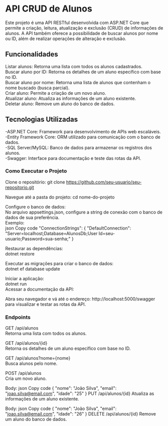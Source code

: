 # API CRUD de Alunos
Este projeto é uma API RESTful desenvolvida com ASP.NET Core que permite a criação, leitura, atualização e exclusão (CRUD) de informações de alunos. A API também oferece a possibilidade de buscar alunos por nome ou ID, além de realizar operações de alteração e exclusão.

## Funcionalidades
Listar alunos: Retorna uma lista com todos os alunos cadastrados.  
Buscar aluno por ID: Retorna os detalhes de um aluno específico com base no ID.  
Buscar aluno por nome: Retorna uma lista de alunos que contenham o nome buscado (busca parcial).  
Criar aluno: Permite a criação de um novo aluno.  
Atualizar aluno: Atualiza as informações de um aluno existente.  
Deletar aluno: Remove um aluno do banco de dados.  

## Tecnologias Utilizadas
-ASP.NET Core: Framework para desenvolvimento de APIs web escaláveis.  
-Entity Framework Core: ORM utilizado para comunicação com o banco de dados.  
-SQL Server/MySQL: Banco de dados para armazenar os registros dos alunos.  
-Swagger: Interface para documentação e teste das rotas da API.  

### Como Executar o Projeto

Clone o repositório:
git clone https://github.com/seu-usuario/seu-repositorio.git

Navegue até a pasta do projeto:
cd nome-do-projeto

Configure o banco de dados:  
No arquivo appsettings.json, configure a string de conexão com o banco de dados de sua preferência.  
Exemplo:  
json
Copy code
"ConnectionStrings": {
  "DefaultConnection": "Server=localhost;Database=AlunosDb;User Id=seu-usuario;Password=sua-senha;"
}

Restaurar as dependências:  
dotnet restore

Executar as migrações para criar o banco de dados:  
dotnet ef database update  

Iniciar a aplicação:  
dotnet run  
Acessar a documentação da API:  

Abra seu navegador e vá até o endereço: http://localhost:5000/swagger para visualizar e testar as rotas da API.

### Endpoints  
GET /api/alunos  
Retorna uma lista com todos os alunos.  

GET /api/alunos/{id}  
Retorna os detalhes de um aluno específico com base no ID.  

GET /api/alunos?nome={nome}  
Busca alunos pelo nome.  

POST /api/alunos  
Cria um novo aluno.  

Body:
json
Copy code
{
  "nome": "João Silva",
  "email": "joao.silva@email.com",
  "idade": "25"
}
PUT /api/alunos/{id}
Atualiza as informações de um aluno existente.

Body:
json
Copy code
{
  "nome": "João Silva",
  "email": "joao.silva@email.com",
  "idade": "26"
}
DELETE /api/alunos/{id}
Remove um aluno do banco de dados.
